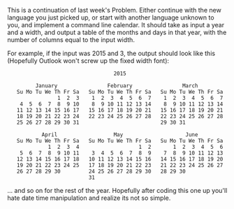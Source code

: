 This is a continuation of last week's Problem. Either continue with the new language you just picked up, or start with another language unknown to you, and implement a command line calendar. It should take as input a year and a width, and output a table of the months and days in that year, with the number of columns equal to the input width.

For example, if the input was 2015 and 3, the output should look like this (Hopefully Outlook won't screw up the fixed width font):

```
                                  2015

         January                February                March         
   Su Mo Tu We Th Fr Sa   Su Mo Tu We Th Fr Sa   Su Mo Tu We Th Fr Sa              
                1  2  3    1  2  3  4  5  6  7    1  2  3  4  5  6  7  
    4  5  6  7  8  9 10    8  9 10 11 12 13 14    8  9 10 11 12 13 14  
   11 12 13 14 15 16 17   15 16 17 18 19 20 21   15 16 17 18 19 20 21  
   18 19 20 21 22 23 24   22 23 24 25 26 27 28   22 23 24 25 26 27 28  
   25 26 27 28 29 30 31                          29 30 31              

           April                  May                    June
   Su Mo Tu We Th Fr Sa   Su Mo Tu We Th Fr Sa   Su Mo Tu We Th Fr Sa
             1  2  3  4                   1  2       1  2  3  4  5  6  
    5  6  7  8  9 10 11    3  4  5  6  7  8  9    7  8  9 10 11 12 13
   12 13 14 15 16 17 18   10 11 12 13 14 15 16   14 15 16 17 18 19 20
   19 20 21 22 23 24 25   17 18 19 20 21 22 23   21 22 23 24 25 26 27
   26 27 28 29 30         24 25 26 27 28 29 30   28 29 30
                          31
```

... and so on for the rest of the year. Hopefully after coding this one up you'll hate date time manipulation and realize its not so simple.
